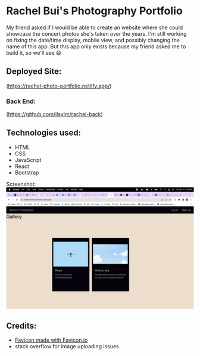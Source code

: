 # Rachel Bui's Photography Portfolio
My friend asked if I would be able to create an website where she could showcase the concert photos she's taken over the years. I'm still working on fixing the date/time display, mobile view, and possibly changing the name of this app. But this app only exists because my friend asked me to build it, so we'll see 😄 


## Deployed Site:
(https://rachel-photo-portfolio.netlify.app/)

### Back End:
(https://github.com/ilsyim/rachel-back)

## Technologies used:
- HTML
- CSS
- JavaScript
- React
- Bootstrap
  
Screenshot:
[<img src="./public/rachel.png">]()


## Credits:
- [Favicon made with Favicon.io](https://favicon.io/favicon-generator/)
- stack overflow for image uploading issues
